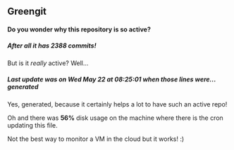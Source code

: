 ## Greengit

#### Do you wonder why this repository is so active?

##### After all it has 2388 commits!

But is it *really* active? Well...

##### Last update was on Wed May 22 at 08:25:01 when those lines were... generated

Yes, generated, because it certainly helps a lot to have such an active repo!

Oh and there was **56%** disk usage on the machine
where there is the cron updating this file.

Not the best way to monitor a VM in the cloud but it works! :)

